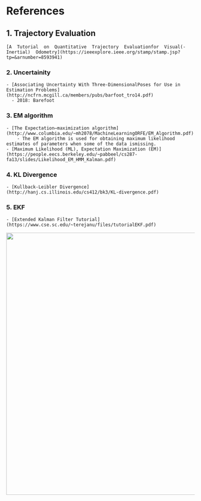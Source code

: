 # References



<!---
Started to write on Sep 2 2021
Zahra
-->

## 1. Trajectory Evaluation ##
    [A  Tutorial  on  Quantitative  Trajectory  Evaluationfor  Visual(-Inertial)  Odometry](https://ieeexplore.ieee.org/stamp/stamp.jsp?tp=&arnumber=8593941)
### 2. Uncertainity
    - [Associating Uncertainty With Three-DimensionalPoses for Use in Estimation Problems](http://ncfrn.mcgill.ca/members/pubs/barfoot_tro14.pdf)
      - 2018: Barefoot
### 3. EM algorithm
    - [The Expectation–maximization algorithm](http://www.columbia.edu/~mh2078/MachineLearningORFE/EM_Algorithm.pdf)
        - The EM algorithm is used for obtaining maximum likelihood estimates of parameters when some of the data ismissing.  
    - [Maximum Likelihood (ML), Expectation Maximization (EM)](https://people.eecs.berkeley.edu/~pabbeel/cs287-fa13/slides/Likelihood_EM_HMM_Kalman.pdf) 
### 4. KL Divergence
    - [Kullback-Leibler Divergence](http://hanj.cs.illinois.edu/cs412/bk3/KL-divergence.pdf)
### 5. EKF
    - [Extended Kalman Filter Tutorial](https://www.cse.sc.edu/~terejanu/files/tutorialEKF.pdf)
    


<img src="" width="700">
      <br/>
      
